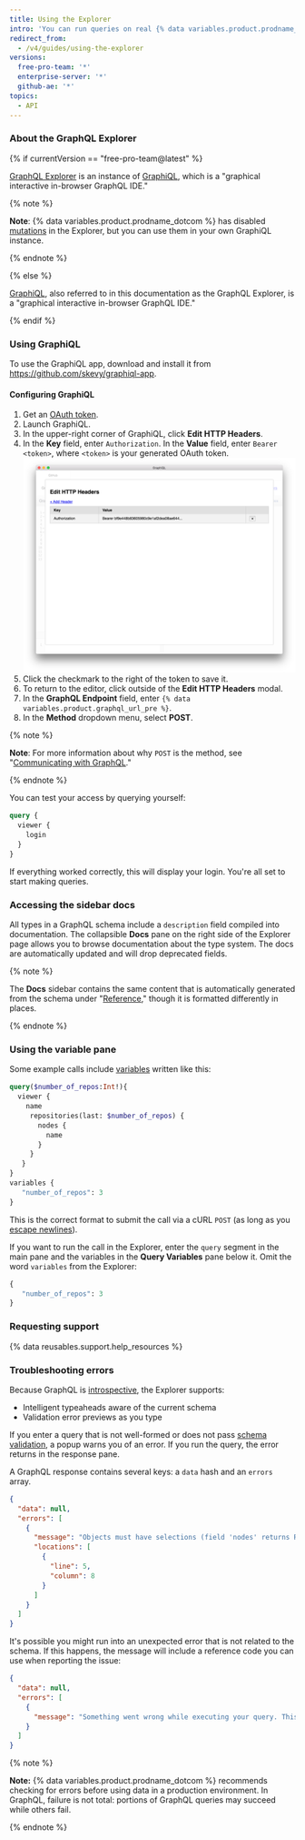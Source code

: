 ```yaml
---
title: Using the Explorer
intro: 'You can run queries on real {% data variables.product.prodname_dotcom %} data using the GraphQL Explorer, an integrated development environment in your browser that includes docs, syntax highlighting, and validation errors.'
redirect_from:
  - /v4/guides/using-the-explorer
versions:
  free-pro-team: '*'
  enterprise-server: '*'
  github-ae: '*'
topics:
  - API
---
```


### About the GraphQL Explorer

{% if currentVersion == "free-pro-team@latest" %}

[GraphQL Explorer](/graphql/overview/explorer) is an instance of [GraphiQL](https://github.com/graphql/graphiql), which is a "graphical interactive in-browser GraphQL IDE."

{% note %}

**Note**: {% data variables.product.prodname_dotcom %} has disabled [mutations](/graphql/reference/mutations) in the Explorer, but you can use them in your own GraphiQL instance.

{% endnote %}

{% else %}

[GraphiQL](https://github.com/graphql/graphiql), also referred to in this documentation as the GraphQL Explorer, is a "graphical interactive in-browser GraphQL IDE."

{% endif %}

### Using GraphiQL

To use the GraphiQL app, download and install it from https://github.com/skevy/graphiql-app.

#### Configuring GraphiQL

1. Get an [OAuth token](/graphql/guides/forming-calls-with-graphql#authenticating-with-graphql).
1. Launch GraphiQL.
1. In the upper-right corner of GraphiQL, click **Edit HTTP Headers**.
1. In the **Key** field, enter `Authorization`. In the **Value** field, enter `Bearer <token>`, where `<token>` is your generated OAuth token.
![graphiql headers](/assets/images/developer/graphiql-headers.png)
1. Click the checkmark to the right of the token to save it.
1. To return to the editor, click outside of the **Edit HTTP Headers** modal.
1. In the **GraphQL Endpoint** field, enter `{% data variables.product.graphql_url_pre %}`.
1. In the **Method** dropdown menu, select **POST**.

{% note %}

**Note**: For more information about why `POST` is the method, see "[Communicating with GraphQL](/graphql/guides/forming-calls-with-graphql#communicating-with-graphql)."

{% endnote %}

You can test your access by querying yourself:

```graphql
query {
  viewer {
    login
  }
}
```

If everything worked correctly, this will display your login. You're all set to start making queries.

### Accessing the sidebar docs

All types in a GraphQL schema include a `description` field compiled into documentation. The collapsible **Docs** pane on the right side of the Explorer page allows you to browse documentation about the type system. The docs are automatically updated and will drop deprecated fields.

{% note %}

The **Docs** sidebar contains the same content that is automatically generated from the schema under "[Reference](/graphql)," though it is formatted differently in places.

{% endnote %}

### Using the variable pane

Some example calls include [variables](/graphql/guides/forming-calls-with-graphql#working-with-variables) written like this:

```graphql
query($number_of_repos:Int!){
  viewer {
    name
     repositories(last: $number_of_repos) {
       nodes {
         name
       }
     }
   }
}
variables {
   "number_of_repos": 3
}
```

This is the correct format to submit the call via a cURL `POST` (as long as you [escape newlines](/graphql/guides/forming-calls-with-graphql#communicating-with-graphql)).

If you want to run the call in the Explorer, enter the `query` segment in the main pane and the variables in the **Query Variables** pane below it. Omit the word `variables` from the Explorer:

```graphql
{
   "number_of_repos": 3
}
```

### Requesting support

{% data reusables.support.help_resources %}

### Troubleshooting errors

Because GraphQL is [introspective](/graphql/guides/introduction-to-graphql#discovering-the-graphql-api), the Explorer supports:

* Intelligent typeaheads aware of the current schema
* Validation error previews as you type

If you enter a query that is not well-formed or does not pass [schema validation](/graphql/guides/introduction-to-graphql#schema), a popup warns you of an error. If you run the query, the error returns in the response pane.

A GraphQL response contains several keys: a `data` hash and an `errors` array.

```json
{
  "data": null,
  "errors": [
    {
      "message": "Objects must have selections (field 'nodes' returns Repository but has no selections)",
      "locations": [
        {
          "line": 5,
          "column": 8
        }
      ]
    }
  ]
}
```

It's possible you might run into an unexpected error that is not related to the schema. If this happens, the message will include a reference code you can use when reporting the issue:

```json
{
  "data": null,
  "errors": [
    {
      "message": "Something went wrong while executing your query. This is most likely a GitHub bug. Please include \"7571:3FF6:552G94B:69F45B7:5913BBEQ\" when reporting this issue."
    }
  ]
}
```

{% note %}

**Note:** {% data variables.product.prodname_dotcom %} recommends checking for errors before using data in a production environment. In GraphQL, failure is not total: portions of GraphQL queries may succeed while others fail.

{% endnote %}
